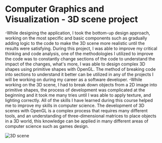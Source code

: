# Computer Graphics and Visualization - 3D scene project

-While designing the application, I took the bottom-up design approach, working on the most specific and basic components such as gradually adding logic to the code to make the 3D scene more realistic until the results were satisfying. During this project, I was able to improve my critical thinking and code analysis, one of the methodologies I utilized to improve the code was to constantly change sections of the code to understand the impact of the changes, what's more, I was able to design complex 3D shapes using primitive shapes with OpenGL. The method of breaking code into sections to understand it better can be utilized in any of the projects I will be working on during my career as a software developer. 
-While working on the 3D scene, I had to break down objects from a 2D image into primitive shapes, the process of development was complicated at the beginning and it took me many tries until I was able to apply texture, and lighting correctly. All of the skills I have learned during this course helped me to improve my skills in computer science. The development of 3D scenes with OpenGL is a complex process that requires many different tools, and an understanding of three-dimensional matrices to place objects in a 3D world, this knowledge can be applied in many different areas of computer science such as games design. 


![3D scene](https://user-images.githubusercontent.com/63686603/175435367-eb1d097b-36f3-4531-b84b-ce3e95ba114b.png)
